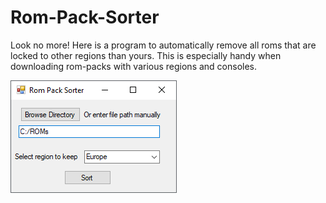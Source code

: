 # Rom-Pack-Sorter
Look no more! Here is a program to automatically remove all roms that are locked to other regions than yours. This is especially handy when downloading rom-packs with various regions and consoles.

![alt text](https://github.com/Abbin44/Rom-Pack-Sorter/blob/master/preview.png?raw=true)
